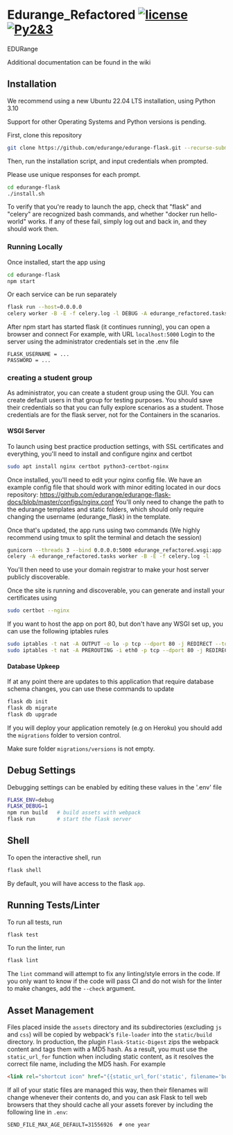 # Edurange_Refactored [![license](https://img.shields.io/github/license/mashape/apistatus.svg?maxAge=2592000)](https://github.com/coojac09/edurange-flask/blob/master/LICENSE) [![Py2&3](https://img.shields.io/badge/Python-2%20%26%203-green.svg)]()

EDURange

Additional documentation can be found in the wiki

## Installation
We recommend using a new Ubuntu 22.04 LTS installation, using Python 3.10

Support for other Operating Systems and Python versions is pending.

First, clone this repository

```bash
git clone https://github.com/edurange/edurange-flask.git --recurse-submodules
```

Then, run the installation script, and input credentials when prompted.

Please use unique responses for each prompt.
```bash
cd edurange-flask
./install.sh
```
To verify that you're ready to launch the app, check that "flask" and "celery" are recognized bash commands, and whether "docker run hello-world" works.
If any of these fail, simply log out and back in, and they should work then. 

### Running Locally

Once installed, start the app using
```bash
cd edurange-flask
npm start
```
Or each service can be run separately 
```bash
flask run --host=0.0.0.0
celery worker -B -E -f celery.log -l DEBUG -A edurange_refactored.tasks
```
After npm start has started flask (it continues running), you can open a browser and connect
For example, with URL ```localhost:5000``` 
Login to the server using the administrator credentials set in the .env file
```
FLASK_USERNAME = ...
PASSWORD = ...
```
### creating a student group
As administrator, you can create a student group using the GUI.
You can create default users in that group for testing purposes. You should save their credentials so that you can fully explore scenarios as a student.
Those credentials are for the flask server, not for the Containers in the scanarios.


#### WSGI Server

To launch using best practice production settings, with SSL certificates and everything, you'll need to install and configure nginx and certbot
```bash
sudo apt install nginx certbot python3-certbot-nginx
```
Once installed, you'll need to edit your nginx config file. 
We have an example config file that should work with minor editing located in our docs repository:
https://github.com/edurange/edurange-flask-docs/blob/master/configs/nginx.conf
You'll only need to change the path to the edurange templates and static folders, which should only require changing the username (edurange_flask) in the template. 

Once that's updated, the app runs using two commands (We highly recommend using tmux to split the terminal and detach the session)
```bash
gunicorn --threads 3 --bind 0.0.0.0:5000 edurange_refactored.wsgi:app
celery -A edurange_refactored.tasks worker -B -E -f celery.log -l
```

You'll then need to use your domain registrar to make your host server publicly discoverable.

Once the site is running and discoverable, you can generate and install your certificates using
```bash
sudo certbot --nginx
```

If you want to host the app on port 80, but don't have any WSGI set up, you can use the following iptables rules
```bash
sudo iptables -t nat -A OUTPUT -o lo -p tcp --dport 80 -j REDIRECT --to-port 5000
sudo iptables -t nat -A PREROUTING -i eth0 -p tcp --dport 80 -j REDIRECT --to-port 5000
```

#### Database Upkeep

If at any point there are updates to this application that require database schema changes, you can use these commands to update

```bash
flask db init
flask db migrate
flask db upgrade
```
If you will deploy your application remotely (e.g on Heroku) you should add the `migrations` folder to version control.

Make sure folder `migrations/versions` is not empty.

## Debug Settings

Debugging settings can be enabled by editing these values in the '.env' file

```bash
FLASK_ENV=debug
FLASK_DEBUG=1
npm run build   # build assets with webpack
flask run       # start the flask server
```

## Shell

To open the interactive shell, run

```bash
flask shell
```

By default, you will have access to the flask `app`.

## Running Tests/Linter

To run all tests, run

```bash
flask test
```

To run the linter, run

```bash
flask lint
```

The `lint` command will attempt to fix any linting/style errors in the code. If you only want to know if the code will pass CI and do not wish for the linter to make changes, add the `--check` argument.


## Asset Management

Files placed inside the `assets` directory and its subdirectories
(excluding `js` and `css`) will be copied by webpack's
`file-loader` into the `static/build` directory. In production, the plugin
`Flask-Static-Digest` zips the webpack content and tags them with a MD5 hash.
As a result, you must use the `static_url_for` function when including static content,
as it resolves the correct file name, including the MD5 hash.
For example

```html
<link rel="shortcut icon" href="{{static_url_for('static', filename='build/img/favicon.ico') }}">
```

If all of your static files are managed this way, then their filenames will change whenever their
contents do, and you can ask Flask to tell web browsers that they
should cache all your assets forever by including the following line
in ``.env``:

```text
SEND_FILE_MAX_AGE_DEFAULT=31556926  # one year
```
